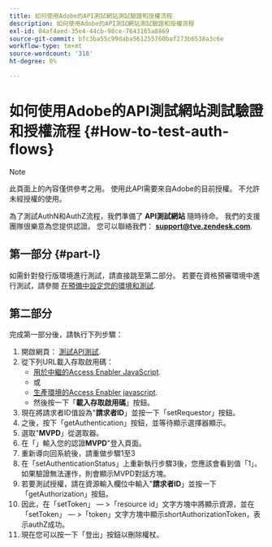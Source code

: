 ```yaml
---
title: 如何使用Adobe的API測試網站測試驗證和授權流程
description: 如何使用Adobe的API測試網站測試驗證和授權流程
exl-id: 04af4aed-35e4-44cb-98ce-7643165a8869
source-git-commit: bfc3ba55c99daba561255760baf273b6538a3c6e
workflow-type: tm+mt
source-wordcount: '318'
ht-degree: 0%

---
```


# 如何使用Adobe的API測試網站測試驗證和授權流程 {#How-to-test-auth-flows}

>[!NOTE]
>
>此頁面上的內容僅供參考之用。 使用此API需要來自Adobe的目前授權。 不允許未經授權的使用。

為了測試AuthN和AuthZ流程，我們準備了 **API測試網站** 隨時待命。 我們的支援團隊很樂意為您提供認證。 您可以聯絡我們： **support@tve.zendesk.com**.


## 第一部分 {#part-I}

如需針對發行版環境進行測試，請直接跳至第二部分。  若要在資格預審環境中進行測試，請參閱 [在預備中設定您的環境和測試](/help/authentication/setting-up-your-environment-and-testing-in-prequal.md).

## 第二部分

完成第一部分後，請執行下列步驟：


1. 開啟網頁： [測試API測試](https://sp.auth-staging.adobe.com/apitest/api.html).
1. 從下列URL載入存取啟用碼：
   * [用於中繼的Access Enabler JavaScript](https://entitlement.auth-staging.adobe.com/entitlement/js/AccessEnabler.js).
   * 或
   * [生產環境的Access Enabler javascript](https://entitlement.auth.adobe.com/entitlement/js/AccessEnabler.js).
   * 然後按一下「**載入存取啟用碼**」按鈕。
1. 現在將請求者ID值設為&quot;**請求者ID**」並按一下「setRequestor」按鈕。
1. 之後，按下「getAuthentication」按鈕，並等待顯示選擇器顯示。
1. 選取&quot;**MVPD**」從選取器。
1. 在「」輸入您的認證&#x200B;**MVPD**&quot;登入頁面。
1. 重新導向回系統後，請重做步驟1至3
1. 在「setAuthenticationStatus」上重新執行步驟3後，您應該會看到值「1」。 如果驗證無法運作，則會顯示MVPD對話方塊。
1. 若要測試授權，請在資源輸入欄位中輸入&quot;**請求者ID**」並按一下「getAuthorization」按鈕。
1. 因此，在「setToken」 — \>「resource id」文字方塊中將顯示資源，並在「setToken」 — \>「token」文字方塊中顯示shortAuthorizationToken，表示authZ成功。
1. 現在您可以按一下「登出」按鈕以刪除權杖。
